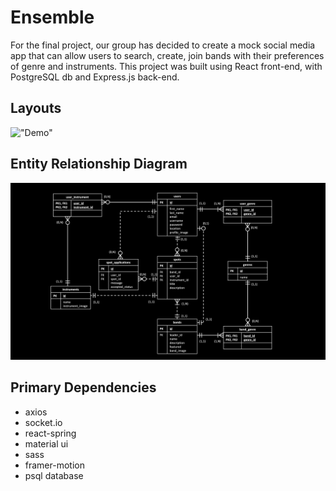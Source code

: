 # Ensemble

For the final project, our group has decided to create a mock social media app that can allow users to search, create, join bands with their preferences of genre and instruments. This project was built using React front-end, with PostgreSQL db and Express.js back-end.

## Layouts

!["Demo"](https://github.com/KangerDrew/ensemble/blob/master/client/docs/demo.gif)

## Entity Relationship Diagram

!["ERD"](https://github.com/KangerDrew/ensemble/blob/master/docs/ERD.png)

## Primary Dependencies

- axios
- socket.io
- react-spring
- material ui
- sass
- framer-motion
- psql database
